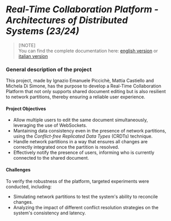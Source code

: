 # **_Real-Time Collaboration Platform - Architectures of Distributed Systems (23/24)_**

<!-- ## Index
1. [Project Description](#general-description-of-the-project)
    - [Project Objective](#project-objectives)
    - [Challenges](#challenges) -->

> [!NOTE] <br>
> You can find the complete documentation here: [english version](Real_Time_Collaboration_Platform_ENG.pdf) or [italian version](Real_Time_Collaboration_Platform_ITA.pdf)


### General description of the project
This project, made by Ignazio Emanuele Piccichè, Mattia Castiello and Michela Di Simone, has the purpose to develop a Real-Time Collaboration Platform that not only supports shared document editing but is also resilient to network partitions, thereby ensuring a reliable user experience.

#### Project Objectives
- Allow multiple users to edit the same document simultaneously, leveraging the use of WebSockets.
- Mantaining data consistency even in the presence of network partitions, using the _Conflict-free Replicated Data Types_ (CRDTs) technique.
- Handle network partitions in a way that ensures all changes are correctly integrated once the partition is resolved.
- Effectively notify the presence of users, informing who is currently connected to the shared document.

#### Challenges
To verify the robustness of the platform, targeted experiments were conducted, including:
- Simulating network partitions to test the system's ability to reconcile changes.
- Analyzing the impact of different conflict resolution strategies on the system's consistency and latency.

<br><br>


